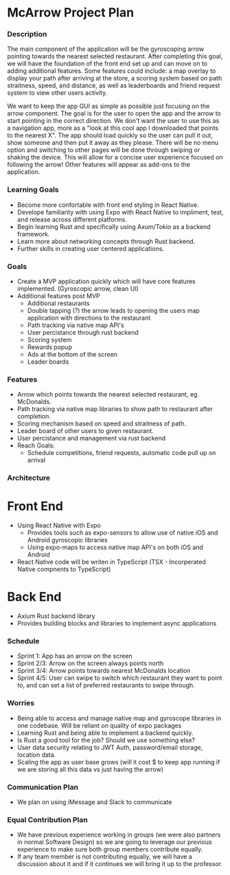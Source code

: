 # McArrow Project Plan

### Description

The main component of the application will be the gyroscoping arrow pointing towards the nearest selected
restaurant. After completing this goal, we will have the foundation of the front end set up and can move on to adding additional features. Some features could include: a map overlay to display your path after arriving at the store, a scoring system based on path straitness, speed, and distance, as well as leaderboards and friend request system to view other users activity.

We want to keep the app GUI as simple as possible just focusing on the arrow component. The goal is for the user to open the app and the arrow to start pointing in the correct direction. We don't want the user to use this as a navigation app, more as a "look at this cool app I downloaded that points to the nearest X".  The app should load quickly so the user can pull it out, show someone and then put it away as they please. There will be no menu option and switching to other pages will be done through swiping or shaking the device. This will allow for a concise user experience focused on following the arrow! Other features will appear as add-ons to the application.

### Learning Goals
- Become more confortable with front end styling in React Native.
- Develope familiarity with using Expo with React Native to impliment, test, and release across different platforms.
- Begin learning Rust and specifically using Axum/Tokio as a backend framework.
- Learn more about networking concepts through Rust backend.
- Further skills in creating user centered applications. 

### Goals

- Create a MVP application quickly which will have core features implemented. (Gyroscopic arrow, clean UI)
- Additional features post MVP
  - Additional restaurants
  - Double tapping (?) the arrow leads to opening the users map application with directions to the restaurant
  - Path tracking via native map API's
  - User percistance through rust backend
  - Scoring system
  - Rewards popup
  - Ads at the bottom of the screen
  - Leader boards

### Features

- Arrow which points towards the nearest selected restaurant, eg. McDonalds.
- Path tracking via native map libraries to show path to restaurant after completion.
- Scoring mechanism based on speed and straitness of path.
- Leader board of other users to given restaurant.
- User percistance and management via rust backend
- Reach Goals:
  - Schedule competitions, friend requests, automatic code pull up on arrival

### Architecture

# Front End

- Using React Native with Expo
  - Provides tools such as expo-sensors to allow use of native iOS and Android gyroscopic libraries
  - Using expo-maps to access native map API's on both iOS and Android
- React Native code will be writen in TypeScript (TSX - Incorperated Native compnents to TypeScript)

# Back End

- Axium Rust backend library
- Provides building blocks and libraries to implement async applications

### Schedule

- Sprint 1: App has an arrow on the screen
- Sprint 2/3: Arrow on the screen always points north
- Sprint 3/4: Arrow points towards nearest McDonalds location
- Sprint 4/5: User can swipe to switch which restaurant they want to point to, and can set a list of preferred restaurants to swipe through.

### Worries

- Being able to access and manage native map and gyroscope libraries in one codebase. Will be reliant on
  quality of expo packages
- Learning Rust and being able to implement a backend quickly.
- Is Rust a good tool for the job? Should we use something else?
- User data security relating to JWT Auth, password/email storage, location data.
- Scaling the app as user base grows (will it cost $ to keep app running if we are storing all this data vs just having the arrow)

### Communication Plan

- We plan on using iMessage and Slack to communicate

### Equal Contribution Plan

- We have previous experience working in groups (we were also partners in normal Software Design) so we are going to leverage our previous experience to make sure both group members contribute equally.
- If any team member is not contributing equally, we will have a discussion about it and if it continues we will bring it up to the professor.
